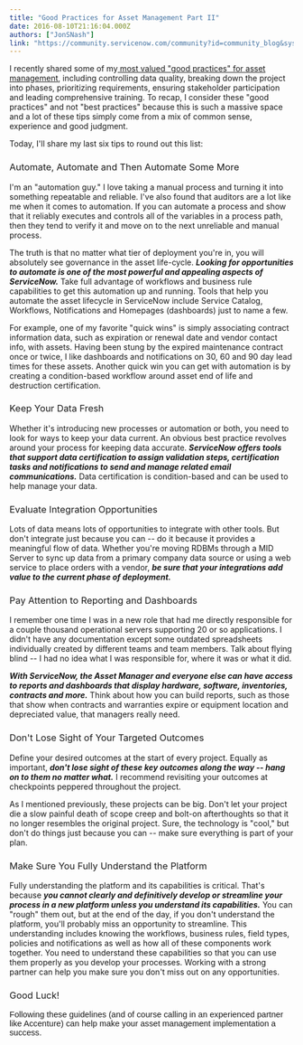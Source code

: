 ```yaml
---
title: "Good Practices for Asset Management Part II"
date: 2016-08-10T21:16:04.000Z
authors: ["JonSNash"]
link: "https://community.servicenow.com/community?id=community_blog&sys_id=104ea2addbd0dbc01dcaf3231f9619b2"
---
```

<p>I recently shared some of my<a title="" _jive_internal="true" href="/community?id=community_blog&sys_id=cd7dae29dbd0dbc01dcaf3231f9619f7"> most valued "good practices" for asset management</a>, including controlling data quality, breaking down the project into phases, prioritizing requirements, ensuring stakeholder participation and leading comprehensive training. To recap, I consider these "good practices" and not "best practices" because this is such a massive space and a lot of these tips simply come from a mix of common sense, experience and good judgment.</p><p></p><p>Today, I'll share my last six tips to round out this list:</p><p></p><h3><span style="font-weight: normal;">Automate, Automate and Then Automate Some More</span></h3><p>I'm an "automation guy." I love taking a manual process and turning it into something repeatable and reliable. I've also found that auditors are a lot like me when it comes to automation. If you can automate a process and show that it reliably executes and controls all of the variables in a process path, then they tend to verify it and move on to the next unreliable and manual process.</p><p></p><p>The truth is that no matter what tier of deployment you're in, you will absolutely see governance in the asset life-cycle. <strong><em>Looking for opportunities to automate is one of the most powerful and appealing aspects of ServiceNow.</em></strong> Take full advantage of workflows and business rule capabilities to get this automation up and running. Tools that help you automate the asset lifecycle in ServiceNow include Service Catalog, Workflows, Notifications and Homepages (dashboards) just to name a few.</p><p></p><p>For example, one of my favorite "quick wins" is simply associating contract information data, such as expiration or renewal date and vendor contact info, with assets. Having been stung by the expired maintenance contract once or twice, I like dashboards and notifications on 30, 60 and 90 day lead times for these assets. Another quick win you can get with automation is by creating a condition-based workflow around asset end of life and destruction certification.</p><p></p><h3><span style="font-weight: normal;">Keep Your Data Fresh</span></h3><p>Whether it's introducing new processes or automation or both, you need to look for ways to keep your data current. An obvious best practice revolves around your process for keeping data accurate. <strong><em>ServiceNow offers tools that support data certification to assign validation steps, certification tasks and notifications to send and manage related email communications.</em></strong> Data certification is condition-based and can be used to help manage your data.</p><p></p><h3><span style="font-weight: normal;">Evaluate Integration Opportunities</span></h3><p>Lots of data means lots of opportunities to integrate with other tools. But don't integrate just because you can -- do it because it provides a meaningful flow of data. Whether you're moving RDBMs through a MID Server to sync up data from a primary company data source or using a web service to place orders with a vendor, <strong><em>be sure that your integrations add value to the current phase of deployment.</em></strong></p><p></p><h3><span style="font-weight: normal;">Pay Attention to Reporting and Dashboards</span></h3><p>I remember one time I was in a new role that had me directly responsible for a couple thousand operational servers supporting 20 or so applications. I didn't have any documentation except some outdated spreadsheets individually created by different teams and team members. Talk about flying blind -- I had no idea what I was responsible for, where it was or what it did.</p><p></p><p><strong><em>With ServiceNow, the Asset Manager and everyone else can have access to reports and dashboards that display hardware, software, inventories, contracts and more.</em></strong> Think about how you can build reports, such as those that show when contracts and warranties expire or equipment location and depreciated value, that managers really need.</p><p></p><h3><span style="font-weight: normal;">Don't Lose Sight of Your Targeted Outcomes</span></h3><p>Define your desired outcomes at the start of every project. Equally as important, <strong><em>don't lose sight of these key outcomes along the way -- hang on to them no matter what.</em></strong> I recommend revisiting your outcomes at checkpoints peppered throughout the project.</p><p></p><p>As I mentioned previously, these projects can be big. Don't let your project die a slow painful death of scope creep and bolt-on afterthoughts so that it no longer resembles the original project. Sure, the technology is "cool," but don't do things just because you can -- make sure everything is part of your plan.</p><p></p><h3><span style="font-weight: normal;">Make Sure You Fully Understand the Platform</span></h3><p>Fully understanding the platform and its capabilities is critical. That's because <strong><em>you cannot clearly and definitively develop or streamline your process in a new platform unless you understand its capabilities.</em></strong> You can "rough" them out, but at the end of the day, if you don't understand the platform, you'll probably miss an opportunity to streamline. This understanding includes knowing the workflows, business rules, field types, policies and notifications as well as how all of these components work together. You need to understand these capabilities so that you can use them properly as you develop your processes. Working with a strong partner can help you make sure you don't miss out on any opportunities.</p><p></p><h3><span style="font-weight: normal;">Good Luck!</span></h3><p><span style="font-size: 11.0pt; font-family: 'Arial',sans-serif;">Following these guidelines (and of course calling in an experienced partner like Accenture) can help make your asset management implementation a success.</span></p>
